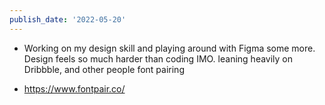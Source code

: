 ```yaml
---
publish_date: '2022-05-20'
---
```


- Working on my design skill and playing around with Figma some more. Design feels so much harder than coding IMO. leaning heavily on Dribbble, and other people font pairing 

- https://www.fontpair.co/
